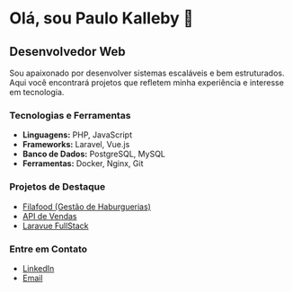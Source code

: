 # Olá, sou Paulo Kalleby 👋
## Desenvolvedor Web

Sou apaixonado por desenvolver sistemas escaláveis e bem estruturados. Aqui você encontrará projetos que refletem minha experiência e interesse em tecnologia.

### Tecnologias e Ferramentas
- **Linguagens:** PHP, JavaScript
- **Frameworks:** Laravel, Vue.js
- **Banco de Dados:** PostgreSQL, MySQL
- **Ferramentas:** Docker, Nginx, Git

### Projetos de Destaque
- [Filafood (Gestão de Haburguerias)](https://github.com/paulokalleby/filafood)
- [API de Vendas](https://github.com/paulokalleby/api-vendas)
- [Laravue FullStack](https://github.com/paulokalleby/laravue)

### Entre em Contato
- [LinkedIn](https://www.linkedin.com/in/paulokalleby)
- [Email](mailto:paulo.devweb@gmail.com)
